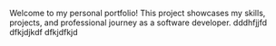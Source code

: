 Welcome to my personal portfolio! This project showcases my skills, projects, and professional journey as a software developer.
dddhfjjfd
dfkjdjkdf
dfkjdfkjd
